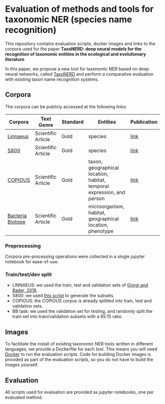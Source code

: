 # Evaluation of methods and tools for taxonomic NER (species name recognition)

This repository contains evaluation scripts, docker images and links to the corpora used for the paper **TaxoNERD: deep neural models for the recognition
of taxonomic entities in the ecological and evolutionary literature**.

In this paper, we propose a new tool for taxonomic NER based on deep neural networks, called [TaxoNERD](https://github.com/nleguillarme/taxonerd) and perform a comparative evaluation with existing taxon name recognition systems.

## Corpora

The corpora can be publicly accessed at the following links:

| Corpora | Text Genre | Standard | Entities | Publication |
| --- | --- | --- | --- | --- |
| [Linnaeus](http://linnaeus.sourceforge.net/)| Scientific Article | Gold | species | [link](http://bmcbioinformatics.biomedcentral.com/articles/10.1186/1471-2105-11-85)|
| [S800](http://species.jensenlab.org/)| Scientific Article | Gold | species|[link](http://journals.plos.org/plosone/article?id=10.1371/journal.pone.0065390)|
| [COPIOUS](http://www.nactem.ac.uk/copious/) | Scientific Article | Gold | taxon, geographical location, habitat, temporal expression, and person | [link](https://www.ncbi.nlm.nih.gov/pmc/articles/PMC6351503/pdf/bdj-07-e29626.pdf)|
| [Bacteria Biotope](https://sites.google.com/view/bb-2019/task-description?authuser=0) | Scientific Article | Gold | microorganism, habitat, geographical location, phenotype | [link](https://www.aclweb.org/anthology/D19-5719.pdf)|

### Preprocessing

Corpora pre-processing operations were collected in a single jupyter notebook for ease-of-use.

### Train/test/dev split

- LINNAEUS: we used the train, test and validation sets of [Giorgi and Bader, 2018](https://github.com/BaderLab/Transfer-Learning-BNER-Bioinformatics-2018).
- S800: we used [this script](https://github.com/spyysalo/s800) to generate the subsets.
- COPIOUS: the COPIOUS corpus is already splitted into train, test and validation sets. 
- BB task: we used the validation set for testing, and randomly split the train set into train/validation subsets with a 85:15 ratio.

## Images

To facilitate the install of existing taxonomic NER tools written in different languages, we provide a Dockerfile for each tool. This means you will need [Docker](https://www.docker.com/) to run the evaluation scripts. Code for building Docker images is provided as part of the evaluation scripts, so you do not have to build the images yourself.

## Evaluation

All scripts used for evaluation are provided as jupyter notebooks, one per evaluated method.
